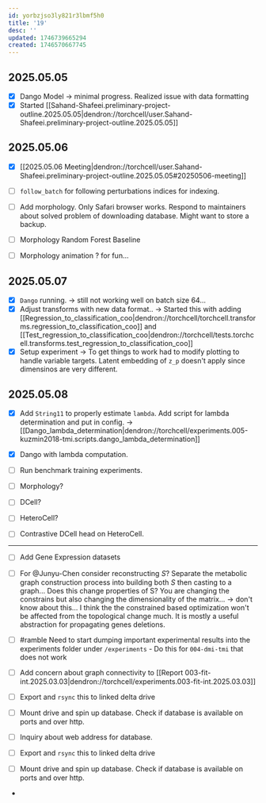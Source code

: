 ```yaml
---
id: yorbzjso3ly821r3lbmf5h0
title: '19'
desc: ''
updated: 1746739665294
created: 1746570667745
---
```

## 2025.05.05

- [x] Dango Model → minimal progress. Realized issue with data formatting
- [x] Started [[Sahand-Shafeei.preliminary-project-outline.2025.05.05|dendron://torchcell/user.Sahand-Shafeei.preliminary-project-outline.2025.05.05]]

## 2025.05.06

- [x] [[2025.05.06 Meeting|dendron://torchcell/user.Sahand-Shafeei.preliminary-project-outline.2025.05.05#20250506-meeting]]
- [ ] `follow_batch` for following perturbations indices for indexing.

- [ ] Add morphology. Only Safari browser works. Respond to maintainers about solved problem of downloading database. Might want to store a backup.
- [ ] Morphology Random Forest Baseline

- [ ] Morphology animation ? for fun...

## 2025.05.07

- [x] `Dango` running. → still not working well on batch size 64...
- [x] Adjust transforms with new data format.. → Started this with adding [[Regression_to_classification_coo|dendron://torchcell/torchcell.transforms.regression_to_classification_coo]] and [[Test_regression_to_classification_coo|dendron://torchcell/tests.torchcell.transforms.test_regression_to_classification_coo]]
- [x] Setup experiment → To get things to work had to modify plotting to handle variable targets. Latent embedding of `z_p` doesn't apply since dimensinos are very different.

## 2025.05.08

- [x] Add `String11` to properly estimate `lambda`. Add script for lambda determination and put in config. → [[Dango_lambda_determination|dendron://torchcell/experiments.005-kuzmin2018-tmi.scripts.dango_lambda_determination]]
- [x] Dango with lambda computation.

- [ ] Run benchmark training experiments.

- [ ] Morphology?

- [ ] DCell?
- [ ] HeteroCell?

- [ ] Contrastive DCell head on HeteroCell.



***

- [ ] Add Gene Expression datasets
- [ ] For @Junyu-Chen consider reconstructing $S$? Separate the metabolic graph construction process into building both $S$ then casting to a graph... Does this change properties of S? You are changing the constrains but also changing the dimensionality of the matrix... → don't know about this... I think the the constrained based optimization won't be affected from the topological change much. It is mostly a useful abstraction for propagating genes deletions.

- [ ] #ramble Need to start dumping important experimental results into the experiments folder under `/experiments` - Do this for `004-dmi-tmi` that does not work

- [ ] Add concern about graph connectivity to [[Report 003-fit-int.2025.03.03|dendron://torchcell/experiments.003-fit-int.2025.03.03]]
- [ ] Export and `rsync` this to linked delta drive
- [ ] Mount drive and spin up database. Check if database is available on ports and over http.
- [ ] Inquiry about web address for database.

- [ ] Export and `rsync` this to linked delta drive
- [ ] Mount drive and spin up database. Check if database is available on ports and over http.
-
